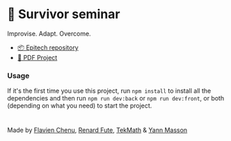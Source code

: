 # 📲 Survivor seminar
Improvise. Adapt. Overcome.

- [📦 Epitech repository](https://github.com/EpitechPromo2027/B-SVR-500-NAN-5-1-survivor-matheo.coquet)
- [📄 PDF Project](./docs/subject.pdf)

### Usage
If it's the first time you use this project, run `npm install` to install all the dependencies and then run `npm run dev:back` or `npm run dev:front`, or both (depending on what you need) to start the project.

#
Made by [Flavien Chenu](https://github.com/flavien-chenu), [Renard Fute](https://github.com/RenardFute), [TekMath](https://github.com/tekmath) & [Yann Masson](https://github.com/Yann-Masson)
